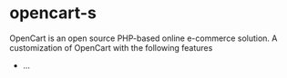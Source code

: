 opencart-s
==========

 OpenCart is an open source PHP-based online e-commerce solution.
A customization of OpenCart with the following features 
+ ...
